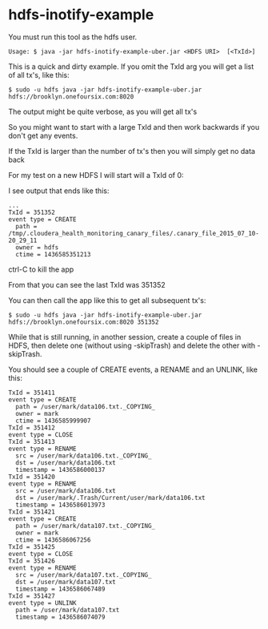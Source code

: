 # hdfs-inotify-example

You must run this tool as the hdfs user.

    Usage: $ java -jar hdfs-inotify-example-uber.jar <HDFS URI>  [<TxId>]

This is a quick and dirty example.  If you omit the TxId arg you will get a list of all tx's, like this:

    $ sudo -u hdfs java -jar hdfs-inotify-example-uber.jar hdfs://brooklyn.onefoursix.com:8020
    
The output might be quite verbose, as you will get all tx's

So you might want to start with a large TxId and then work backwards if you don't get any events.

If the TxId is larger than the number of tx's then you will simply get no data back

For my test on a new HDFS I will start will a TxId of 0:

I see output that ends like this:

    ...
    TxId = 351352
    event type = CREATE
      path = /tmp/.cloudera_health_monitoring_canary_files/.canary_file_2015_07_10-20_29_11
      owner = hdfs
      ctime = 1436585351213

ctrl-C to kill the app

From that you can see the last TxId was 351352

You can then call the app like this to get all subsequent tx's:

    $ sudo -u hdfs java -jar hdfs-inotify-example-uber.jar hdfs://brooklyn.onefoursix.com:8020 351352

While that is still running, in another session, create a couple of files in HDFS, then delete one (without using -skipTrash) and delete the other with -skipTrash.

You should see a couple of CREATE events, a RENAME and an UNLINK, like this:
    
    TxId = 351411
    event type = CREATE
      path = /user/mark/data106.txt._COPYING_
      owner = mark
      ctime = 1436585999907
    TxId = 351412
    event type = CLOSE
    TxId = 351413
    event type = RENAME
      src = /user/mark/data106.txt._COPYING_
      dst = /user/mark/data106.txt
      timestamp = 1436586000137
    TxId = 351420
    event type = RENAME
      src = /user/mark/data106.txt
      dst = /user/mark/.Trash/Current/user/mark/data106.txt
      timestamp = 1436586013973
    TxId = 351421
    event type = CREATE
      path = /user/mark/data107.txt._COPYING_
      owner = mark
      ctime = 1436586067256
    TxId = 351425
    event type = CLOSE
    TxId = 351426
    event type = RENAME
      src = /user/mark/data107.txt._COPYING_
      dst = /user/mark/data107.txt
      timestamp = 1436586067489
    TxId = 351427
    event type = UNLINK
      path = /user/mark/data107.txt
      timestamp = 1436586074079

